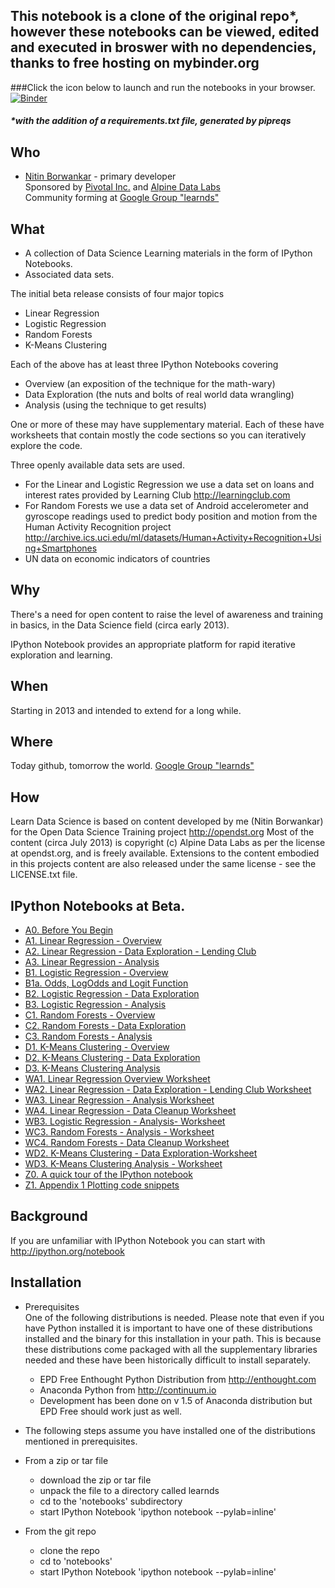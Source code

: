 ## This notebook is a clone of the original repo*, however these notebooks can be viewed, edited and executed in broswer with no dependencies, thanks to free hosting on mybinder.org

###Click the icon below to launch and run the notebooks in your browser.
[![Binder](http://mybinder.org/badge.svg)](http://mybinder.org:/repo/n2itn/learndatascience)


##### *with the addition of a requirements.txt file, generated by pipreqs


Who
---

* [Nitin Borwankar](http://twitter.com/nitin) - primary developer  
Sponsored by [Pivotal Inc.](http://gopivotal.com) and [Alpine Data Labs](http://alpinenow.com)  
Community forming at [Google Group "learnds"](https://groups.google.com/forum/#!forum/learnds)

What
----

* A collection of Data Science Learning materials in the form of IPython Notebooks.
* Associated data sets.

The initial beta release consists of four major topics

* Linear Regression
* Logistic Regression
* Random Forests
* K-Means Clustering

Each of the above has at least three IPython Notebooks covering

* Overview (an exposition of the technique for the math-wary)
* Data Exploration (the nuts and bolts of real world data wrangling)
* Analysis (using the technique to get results)

One or more of these may have supplementary material.
Each of these have worksheets that contain mostly the code sections so you can iteratively explore the code.

Three openly available data sets are used.  

* For the Linear and Logistic Regression we use a data set on loans and interest rates provided by Learning Club http://learningclub.com  
* For Random Forests we use a data set of Android accelerometer and gyroscope readings used to predict body position and motion from the Human Activity Recognition project
http://archive.ics.uci.edu/ml/datasets/Human+Activity+Recognition+Using+Smartphones
* UN data on economic indicators of countries

Why
---

There's a need for open content to raise the level of awareness and training in basics, in the Data Science
field (circa early 2013).

IPython Notebook provides an appropriate platform for rapid iterative exploration and learning.

When
----

Starting in 2013 and intended to extend for a long while.

Where
-----

Today github, tomorrow the world. 
[Google Group "learnds"](https://groups.google.com/forum/#!forum/learnds)

How
---

Learn Data Science is based on content developed by me (Nitin Borwankar) for the Open Data Science Training project http://opendst.org
Most of the content (circa July 2013) is copyright (c) Alpine Data Labs as per the license at opendst.org, and is freely available.
Extensions to the content embodied in this projects content are also released under the same license - see the LICENSE.txt file.

IPython Notebooks at Beta.  
--------------------------  

* [A0. Before You Begin](http://nbviewer.ipython.org/urls/raw.github.com/nborwankar/LearnDataScience/master/notebooks/A0.%20Before%20You%20Begin.ipynb)
* [A1. Linear Regression - Overview](http://nbviewer.ipython.org/urls/raw.github.com/nborwankar/LearnDataScience/master/notebooks/A1.%20Linear%20Regression%20-%20Overview.ipynb)
* [A2. Linear Regression - Data Exploration - Lending Club](http://nbviewer.ipython.org/urls/raw.github.com/nborwankar/LearnDataScience/master/notebooks/A2.%20Linear%20Regression%20-%20Data%20Exploration%20-%20Lending%20Club.ipynb)
* [A3. Linear Regression - Analysis](http://nbviewer.ipython.org/urls/raw.github.com/nborwankar/LearnDataScience/master/notebooks/A3.%20Linear%20Regression%20-%20Analysis.ipynb)
* [B1. Logistic Regression - Overview](http://nbviewer.ipython.org/urls/raw.github.com/nborwankar/LearnDataScience/master/notebooks/B1.%20Logistic%20Regression%20-%20Overview.ipynb)
* [B1a. Odds, LogOdds and Logit Function ](http://nbviewer.ipython.org/urls/raw.github.com/nborwankar/LearnDataScience/master/notebooks/B1a.%20Odds%2C%20LogOdds%20and%20Logit%20Function%20.ipynb)
* [B2. Logistic Regression - Data Exploration](http://nbviewer.ipython.org/urls/raw.github.com/nborwankar/LearnDataScience/master/notebooks/B2.%20Logistic%20Regression%20-%20Data%20Exploration.ipynb)
* [B3. Logistic Regression - Analysis](http://nbviewer.ipython.org/urls/raw.github.com/nborwankar/LearnDataScience/master/notebooks/B3.%20Logistic%20Regression%20-%20Analysis.ipynb)
* [C1. Random Forests - Overview](http://nbviewer.ipython.org/urls/raw.github.com/nborwankar/LearnDataScience/master/notebooks/C1.%20Random%20Forests%20-%20Overview.ipynb)
* [C2. Random Forests - Data Exploration](http://nbviewer.ipython.org/urls/raw.github.com/nborwankar/LearnDataScience/master/notebooks/C2.%20Random%20Forests%20-%20Data%20Exploration.ipynb)
* [C3. Random Forests - Analysis](http://nbviewer.ipython.org/urls/raw.github.com/nborwankar/LearnDataScience/master/notebooks/C3.%20Random%20Forests%20-%20Analysis.ipynb)
* [D1. K-Means Clustering - Overview](http://nbviewer.ipython.org/urls/raw.github.com/nborwankar/LearnDataScience/master/notebooks/D1.%20K-Means%20Clustering%20-%20Overview.ipynb)
* [D2. K-Means Clustering - Data Exploration](http://nbviewer.ipython.org/urls/raw.github.com/nborwankar/LearnDataScience/master/notebooks/D2.%20K-Means%20Clustering%20-%20Data%20Exploration.ipynb)
* [D3. K-Means Clustering Analysis](http://nbviewer.ipython.org/urls/raw.github.com/nborwankar/LearnDataScience/master/notebooks/D3.%20K-Means%20Clustering%20Analysis.ipynb)
* [WA1. Linear Regression Overview Worksheet](http://nbviewer.ipython.org/urls/raw.github.com/nborwankar/LearnDataScience/master/notebooks/WA1.%20Linear%20Regression%20Overview%20Worksheet.ipynb)
* [WA2. Linear Regression - Data Exploration - Lending Club Worksheet](http://nbviewer.ipython.org/urls/raw.github.com/nborwankar/LearnDataScience/master/notebooks/WA2.%20Linear%20Regression%20-%20Data%20Exploration%20-%20Lending%20Club%20Worksheet.ipynb)
* [WA3. Linear Regression - Analysis Worksheet](http://nbviewer.ipython.org/urls/raw.github.com/nborwankar/LearnDataScience/master/notebooks/WA3.%20Linear%20Regression%20-%20Analysis%20Worksheet.ipynb)
* [WA4. Linear Regression - Data Cleanup Worksheet](http://nbviewer.ipython.org/urls/raw.github.com/nborwankar/LearnDataScience/master/notebooks/WA4.%20Linear%20Regression%20-%20Data%20Cleanup.ipynb)
* [WB3. Logistic Regression - Analysis- Worksheet](http://nbviewer.ipython.org/urls/raw.github.com/nborwankar/LearnDataScience/master/notebooks/WB3.%20Logistic%20Regression%20-%20Analysis-%20Worksheet.ipynb)
* [WC3. Random Forests - Analysis - Worksheet](http://nbviewer.ipython.org/urls/raw.github.com/nborwankar/LearnDataScience/master/notebooks/WC3.%20Random%20Forests%20-%20Analysis%20-%20Worksheet.ipynb)
* [WC4. Random Forests - Data Cleanup Worksheet](http://nbviewer.ipython.org/urls/raw.github.com/nborwankar/LearnDataScience/master/notebooks/WC4.%20Random%20Forests%20-%20Data%20Cleanup.ipynb)
* [WD2. K-Means Clustering - Data Exploration-Worksheet](http://nbviewer.ipython.org/urls/raw.github.com/nborwankar/LearnDataScience/master/notebooks/WD2.%20K-Means%20Clustering%20-%20Data%20Exploration-Worksheet.ipynb)
* [WD3. K-Means Clustering Analysis - Worksheet](http://nbviewer.ipython.org/urls/raw.github.com/nborwankar/LearnDataScience/master/notebooks/WD3.%20K-Means%20Clustering%20Analysis%20-%20Worksheet.ipynb)
* [Z0. A quick tour of the IPython notebook](http://nbviewer.ipython.org/urls/raw.github.com/nborwankar/LearnDataScience/master/notebooks/Z0.%20A%20quick%20tour%20of%20the%20IPython%20notebook.ipynb)
* [Z1. Appendix 1 Plotting code snippets ](http://nbviewer.ipython.org/urls/raw.github.com/nborwankar/LearnDataScience/master/notebooks/Z1.%20Appendix%201%20Plotting%20code%20snippets%20.ipynb)


Background  
----------

If you are unfamiliar with IPython Notebook you can start with http://ipython.org/notebook


Installation  
------------

* Prerequisites  
One of the following distributions is needed. Please note that even if you have Python installed it is important to have one of these distributions installed and the binary for this installation in your path. This is because these distributions come packaged with all the supplementary libraries needed and these have been historically difficult to install separately.

  * EPD Free Enthought Python Distribution from http://enthought.com
  * Anaconda Python from http://continuum.io
  * Development has been done on v 1.5 of Anaconda distribution but EPD Free should work just as well.

* The following steps assume you have installed one of the distributions mentioned in prerequisites.

* From a zip or tar file
    * download the zip or tar file 
    * unpack the file to a directory called learnds
    * cd to the 'notebooks' subdirectory
    * start IPython Notebook 'ipython notebook --pylab=inline'
 
* From the git repo
    * clone the repo
    * cd to 'notebooks'
    * start IPython Notebook 'ipython notebook --pylab=inline'
